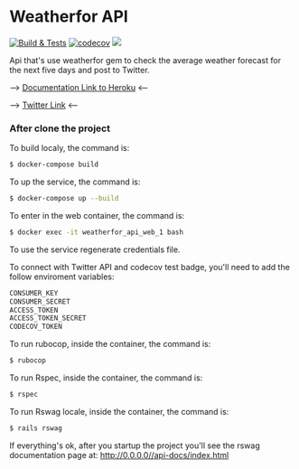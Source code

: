 # Weatherfor API
[![Build & Tests](https://github.com/k41n3w/weatherfor_api/actions/workflows/ruby.yml/badge.svg)](https://github.com/k41n3w/weatherfor_api/actions/workflows/ruby.yml) [![codecov](https://codecov.io/gh/k41n3w/weatherfor_api/branch/main/graph/badge.svg)](https://codecov.io/gh/k41n3w/weatherfor_api)  <a href="https://codeclimate.com/github/k41n3w/weatherfor_api/maintainability"><img src="https://api.codeclimate.com/v1/badges/12a06abe7ea2caefc470/maintainability" /></a>

Api that's use weatherfor gem to check the average weather forecast for the next five days and post to Twitter.

--> [Documentation Link to Heroku](https://weatherfor5.herokuapp.com/api-docs/index.html) <--

--> [Twitter Link](https://twitter.com/CaioRam51024555) <--

### After clone the project
To build localy, the command is:

```bash
$ docker-compose build
```

To up the service, the command is:
```bash
$ docker-compose up --build
```

To enter in the web container, the command is:
```bash
$ docker exec -it weatherfor_api_web_1 bash
```

To use the service regenerate credentials file.

To connect with Twitter API and codecov test badge,
you'll need to add the follow enviroment variables:

```bash
CONSUMER_KEY
CONSUMER_SECRET
ACCESS_TOKEN
ACCESS_TOKEN_SECRET
CODECOV_TOKEN
```

To run rubocop, inside the container, the command is:
```bash
$ rubocop
```

To run Rspec, inside the container, the command is:
```bash
$ rspec
```

To run Rswag locale, inside the container, the command is:
```bash
$ rails rswag
```

If everything's ok, after you startup the project you'll see the rswag documentation page at: http://0.0.0.0//api-docs/index.html
